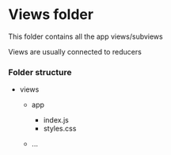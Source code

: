 # Views folder

This folder contains all the app views/subviews

Views are usually connected to reducers

### Folder structure

* views

  * app

    * index.js
    * styles.css

  * ...
